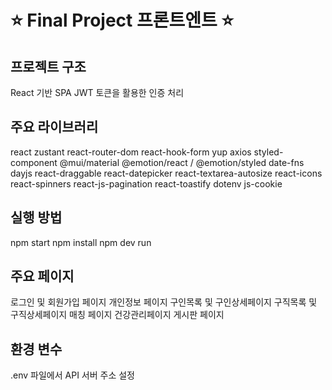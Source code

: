 # ⭐️ Final Project 프론트엔트 ⭐️

## 프로젝트 구조
React 기반 SPA
JWT 토큰을 활용한 인증 처리

## 주요 라이브러리
react
zustant
react-router-dom
react-hook-form
yup
axios
styled-component
@mui/material
@emotion/react / @emotion/styled
date-fns
dayjs
react-draggable
react-datepicker
react-textarea-autosize
react-icons
react-spinners
react-js-pagination
react-toastify
dotenv
js-cookie

## 실행 방법
npm start
npm install
npm dev run

## 주요 페이지
로그인 및 회원가입 페이지
개인정보 페이지
구인목록 및 구인상세페이지
구직목록 및 구직상세페이지
매칭 페이지
건강관리페이지
게시판 페이지

## 환경 변수
.env 파일에서 API 서버 주소 설정

